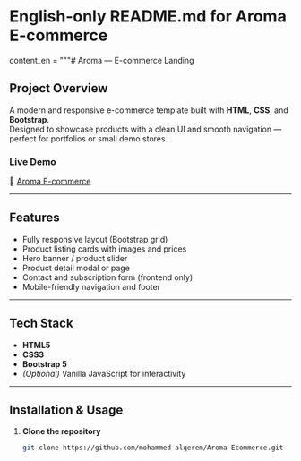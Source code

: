 # English-only README.md for Aroma E-commerce
content_en = """# Aroma — E-commerce Landing

## Project Overview
A modern and responsive e-commerce template built with **HTML**, **CSS**, and **Bootstrap**.  
Designed to showcase products with a clean UI and smooth navigation — perfect for portfolios or small demo stores.

### Live Demo
🔗 [Aroma E-commerce](https://mohammed-alqerem.github.io/Aroma-E-commerce/)

---

## Features
- Fully responsive layout (Bootstrap grid)
- Product listing cards with images and prices
- Hero banner / product slider
- Product detail modal or page
- Contact and subscription form (frontend only)
- Mobile-friendly navigation and footer

---

## Tech Stack
- **HTML5**
- **CSS3**
- **Bootstrap 5**
- *(Optional)* Vanilla JavaScript for interactivity

---

## Installation & Usage
1. **Clone the repository**
   ```bash
   git clone https://github.com/mohammed-alqerem/Aroma-Ecommerce.git

